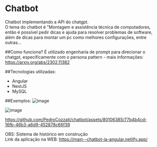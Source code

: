 # Chatbot
Chatbot implementando a API do chatgpt.<br> 
O tema do chatbot é "Montagem e assistência técnica de computadores, então é possível pedir dicas e ajuda para resolver problemas de software,<br> além de dicas para montar um pc como melhores configurações, entre outras...<br>

##Como funciona?
É utilizado engenharia de prompt para direcionar o chatgpt, especificamente com o persona pattern - mais informações: https://arxiv.org/abs/2302.11382 <br>

##Tecnologias utilizadas:
 - Angular
 - NestJS
 - MySQL

##Exemplos:
![image](https://github.com/PedroCozzati/chatbot/assets/80106385/d21a98cf-74fd-4ea8-a038-eb71342482bb)

![image](https://github.com/PedroCozzati/chatbot/assets/80106385/4571b769-2dec-44b2-82c3-145ee08a3c61)

https://github.com/PedroCozzati/chatbot/assets/80106385/77b4b4cd-16fb-46b3-a6d9-452878c66f39


OBS: Sistema de histórico em construção <br>
Link da aplicação na WEB: https://main--chatbot-ia-angular.netlify.app/
